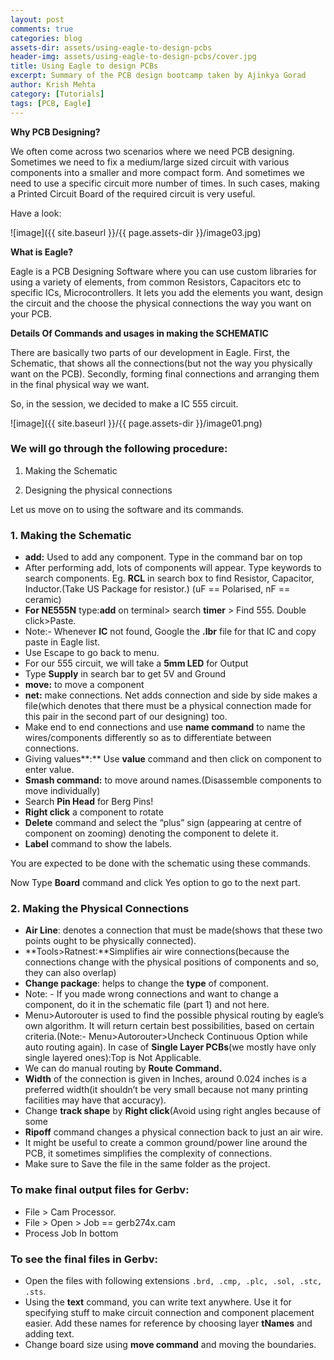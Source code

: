 ```yaml
---
layout: post
comments: true
categories: blog
assets-dir: assets/using-eagle-to-design-pcbs
header-img: assets/using-eagle-to-design-pcbs/cover.jpg
title: Using Eagle to design PCBs
excerpt: Summary of the PCB design bootcamp taken by Ajinkya Gorad
author: Krish Mehta
category: [Tutorials]
tags: [PCB, Eagle]
---
```


**Why PCB Designing?**

We often come across two scenarios where we need PCB designing.
Sometimes we need to fix a medium/large sized circuit with various
components into a smaller and more compact form. And sometimes we need
to use a specific circuit more number of times. In such cases, making a
Printed Circuit Board of the required circuit is very useful.

Have a look:

![image]({{ site.baseurl }}/{{ page.assets-dir }}/image03.jpg)

**What is Eagle?**

Eagle is a PCB Designing Software where you can use custom libraries for
using a variety of elements, from common Resistors, Capacitors etc to
specific ICs, Microcontrollers. It lets you add the elements you want,
design the circuit and the choose the physical connections the way you
want on your PCB.

**Details Of Commands and usages in making the SCHEMATIC**

There are basically two parts of our development in Eagle. First, the
Schematic, that shows all the connections(but not the way you physically
want on the PCB). Secondly, forming final connections and arranging them
in the final physical way we want.

So, in the session, we decided to make a IC 555 circuit.

![image]({{ site.baseurl }}/{{ page.assets-dir }}/image01.png)

### We will go through the following procedure:

1.  Making the Schematic

2.  Designing the physical connections

Let us move on to using the software and its commands.

### 1. Making the Schematic

- **add:** Used to add any component. Type in the command bar on top
- After performing add, lots of components will appear.
  Type keywords to search components. Eg. **RCL** in search box to find
  Resistor, Capacitor, Inductor.(Take US Package for resistor.) (uF ==
  Polarised, nF == ceramic)
- **For NE555N** type:**add** on terminal&gt; search **timer** &gt;
  Find 555. Double click&gt;Paste.
- Note:- Whenever **IC** not found, Google the **.lbr** file for that
  IC and copy paste in Eagle list.
- Use Escape to go back to menu.
- For our 555 circuit, we will take a **5mm LED** for Output
- Type **Supply** in search bar to get 5V and Ground
- **move:** to move a component
- **net:** make connections. Net adds connection and side by side
  makes a file(which denotes that there must be a physical
  connection made for this pair in the second part of our designing)
  too.
- Make end to end connections and use **name command** to name the
  wires/components differently so as to differentiate
  between connections.
- Giving values**:** Use **value** command and then click on component
  to enter value.
- **Smash command:** to move around names.(Disassemble components to
  move individually)
- Search **Pin Head** for Berg Pins!
- **Right click** a component to rotate
- **Delete** command and select the “plus” sign (appearing at centre
  of component on zooming) denoting the component to delete it.
- **Label** command to show the labels.

You are expected to be done with the schematic using these commands.

Now Type **Board** command and click Yes option to go to the next part.

### 2. Making the Physical Connections

-   **Air Line**: denotes a connection that must be made(shows that
    these two points ought to be physically connected).
-   **Tools&gt;Ratnest:**Simplifies air wire connections(because the
    connections change with the physical positions of components and
    so, they can also overlap)
-   **Change package**: helps to change the **type** of component.
-   Note: - If you made wrong connections and want to change a
    component, do it in the schematic file (part 1) and not here.
-   Menu&gt;Autorouter is used to find the possible physical routing by
    eagle’s own algorithm. It will return certain best possibilities,
    based on certain criteria.(Note:- Menu&gt;Autorouter&gt;Uncheck
    Continuous Option while auto routing again). In case of **Single
    Layer PCBs**(we mostly have only single layered ones):Top is
    Not Applicable.
-   We can do manual routing by **Route Command.**
-   **Width** of the connection is given in Inches, around 0.024 inches
    is a preferred width(it shouldn’t be very small because not many
    printing facilities may have that accuracy).
-   Change **track shape** by **Right click**(Avoid using right angles
    because of some
-   **Ripoff** command changes a physical connection back to just an
    air wire.
-   It might be useful to create a common ground/power line around the
    PCB, it sometimes simplifies the complexity of connections.
-   Make sure to Save the file in the same folder as the project.

### To make final output files for Gerbv:

-   File &gt; Cam Processor.
-   File &gt; Open &gt; Job == gerb274x.cam
-   Process Job In bottom

### To see the final files in Gerbv:

-   Open the files with following extensions `.brd, .cmp, .plc, .sol, .stc, .sts`.
-   Using the **text** command, you can write text anywhere. Use it for
    specifying stuff to make circuit connection and component
    placement easier. Add these names for reference by choosing layer
    **tNames** and adding text.
-   Change board size using **move command** and moving the boundaries.
